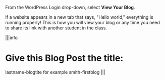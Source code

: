 From the WordPress Login drop-down, select **View Your Blog**.

If a website appears in a new tab that says, "Hello world," everything is running properly!  This is how you will view your blog or any time you need to share its link with another student in the class.

|||info
# Give this Blog Post the title:
lastname-blogtite
for example
smith-firstblog
|||